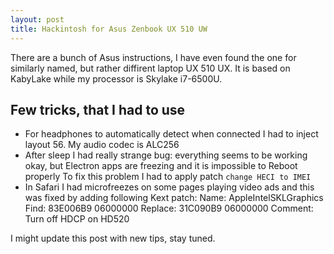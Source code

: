 ```yaml
---
layout: post
title: Hackintosh for Asus Zenbook UX 510 UW
---
```


There are a bunch of Asus instructions, I have even found the one for similarly named, but rather diffirent laptop UX 510 UX. It is based on KabyLake while my processor is Skylake i7-6500U.

## Few tricks, that I had to use

- For headphones to automatically detect when connected I had to inject layout 56. My audio codec is ALC256
- After sleep I had really strange bug: everything seems to be working okay, but Electron apps are freezing and it is impossible to Reboot properly
    To fix this problem I had to apply patch `change HECI to IMEI`
- In Safari I had microfreezes on some pages playing video ads and this was fixed by adding following Kext patch:
    Name: AppleIntelSKLGraphics
    Find: 83E006B9 06000000
    Replace: 31C090B9 06000000
    Comment: Turn off HDCP on HD520
    
I might update this post with new tips, stay tuned.